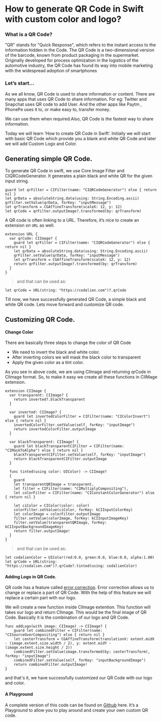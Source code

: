 
# How to generate QR Code in Swift with custom color and logo?

### What is a QR Code?
"QR" stands for "Quick Response", which refers to the instant access to the information hidden in the Code. The QR Code is a two-dimensional version of the barcode, known from product packaging in the supermarket. Originally developed for process optimization in the logistics of the automotive industry, the QR Code has found its way into mobile marketing with the widespread adoption of smartphones

### Let’s start…
As we all know, QR Code is used to share information or content. There are many apps that uses QR Code to share information. For eg: Twitter and Snapchat uses QR code to add User. And the other apps like Paytm , PhonePe uses it to, or make easy to, transfer money. 

We can use them when required.Also, QR Code is the fastest way to share information. 

Today we will learn ‘How to create QR Code in Swift’. Initially we will start with basic QR Code which provide you a blank and white QR Code and later we will add Custom Logo and Color. 

## Generating simple QR Code.
To generate QR Code in swift, we use Core Image Filter and CIQRCodeGenerator. It generates a plain black and white QR for the given input string.

```
guard let qrFilter = CIFilter(name: "CIQRCodeGenerator") else { return nil }
let qrData = absoluteString.data(using: String.Encoding.ascii)        
qrFilter.setValue(qrData, forKey: "inputMessage")
let qrTransform = CGAffineTransform(scaleX: 12, y: 12)
let qrCode = qrFilter.outputImage?.transformed(by: qrTransform)
```
A QR code is often linking to a URL. Therefore, it’s nice to create an extension on `URL` as well.

```
extension URL {
  var qrCode: CIImage? {
    guard let qrFilter = CIFilter(name: "CIQRCodeGenerator") else { return nil }
    let qrData = absoluteString.data(using: String.Encoding.ascii)
    qrFilter.setValue(qrData, forKey: "inputMessage")
    let qrTransform = CGAffineTransform(scaleX: 12, y: 12)
    return qrFilter.outputImage?.transformed(by: qrTransform)
  }
}
```

> and that can be used as:
```
let qrCode = URL(string: "https://codalien.com")?.qrCode
```

Till now, we have successfully generated QR Code, a simple black and white QR code. Lets move forward and customize QR code.

## Customizing QR Code.
#### Change Color
There are basically three steps to change the color of QR Code
- We need to invert the black and white color. 
- After inverting colors we will mask the black color to transparent
- Apply the given color as a tint color.

As you see in above code, we are using CIImage and returning qrCode in CIImage format. So, to make it easy we create all these functions in CIIMage extension.

```
extension CIImage {
  var transparent: CIImage? {
    return inverted?.blackTransparent
  }

  var inverted: CIImage? {
    guard let invertedColorFilter = CIFilter(name: "CIColorInvert") else { return nil }
    invertedColorFilter.setValue(self, forKey: "inputImage")
    return invertedColorFilter.outputImage
  }

  var blackTransparent: CIImage? {
    guard let blackTransparentCIFilter = CIFilter(name: "CIMaskToAlpha") else { return nil }
    blackTransparentCIFilter.setValue(self, forKey: "inputImage")
    return blackTransparentCIFilter.outputImage
  }

  func tinted(using color: UIColor) -> CIImage?
  {
    guard
    let transparentQRImage = transparent,
    let filter = CIFilter(name: "CIMultiplyCompositing"),
    let colorFilter = CIFilter(name: "CIConstantColorGenerator") else { return nil }

    let ciColor = CIColor(color: color)
    colorFilter.setValue(ciColor, forKey: kCIInputColorKey)
    let colorImage = colorFilter.outputImage
    filter.setValue(colorImage, forKey: kCIInputImageKey)
    filter.setValue(transparentQRImage, forKey: kCIInputBackgroundImageKey)
    return filter.outputImage!
  }
}
```

> and that can be used as:

```
let codalienColor = UIColor(red:0.0, green:0.0, blue:0.0, alpha:1.00)
let qrCode = URL(string: "https://codalien.com")?.qrCode?.tinted(using: codalienColor)
```
#### Adding Logo in QR Code.
QR code has a feature called [error correction](https://www.qrcode.com/en/about/error_correction.html). Error correction allows us to change or replace a part of QR Code. With the help of this feature we will replace a certain part with our logo. 

We will create a new function inside CIImage extention. This function will takes our logo and return CIImage. This would be the final image of QR Code. Basically it is the combination of our logo and QR Code. 

```
func addLogo(with image: CIImage) -> CIImage? {
    guard let combinedFilter = CIFilter(name: "CISourceOverCompositing") else { return nil }
    let centerTransform = CGAffineTransform(translationX: extent.midX - (image.extent.size.width / 2), y: extent.midY - (image.extent.size.height / 2))
    combinedFilter.setValue(image.transformed(by: centerTransform), forKey: "inputImage")
    combinedFilter.setValue(self, forKey: "inputBackgroundImage")
    return combinedFilter.outputImage!
}
```

and that's it, we have successfully customized our QR Code with our logo and color.

#### A Playground
A complete version of this code can be found on [Github](https://github.com/iamsonumalik/CustomQRCodeGenrator) here. It’s a Playground to allow you to play around and create your own custom QR code.


